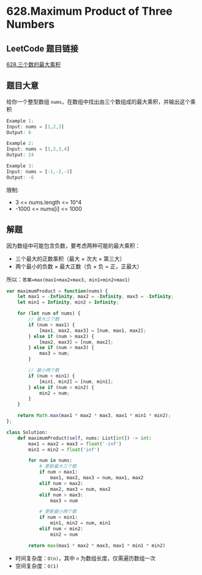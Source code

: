 # 628.Maximum Product of Three Numbers

## LeetCode 题目链接

[628.三个数的最大乘积](https://leetcode.cn/problems/maximum-product-of-three-numbers/)

## 题目大意

给你一个整型数组 `nums`，在数组中找出由三个数组成的最大乘积，并输出这个乘积

```js
Example 1:
Input: nums = [1,2,3]
Output: 6

Example 2:
Input: nums = [1,2,3,4]
Output: 24

Example 3:
Input: nums = [-1,-2,-3]
Output: -6
```

限制:
- 3 <= nums.length <= 10^4
- -1000 <= nums[i] <= 1000

## 解题

因为数组中可能包含负数，要考虑两种可能的最大乘积：
- 三个最大的正数乘积（最大 × 次大 × 第三大）
- 两个最小的负数 × 最大正数（负 × 负 = 正，正最大）

所以：`答案=max(max1×max2×max3, min1×min2×max1)`

```js
var maximumProduct = function(nums) {
    let max1 = -Infinity, max2 = -Infinity, max3 = -Infinity;
    let min1 = Infinity, min2 = Infinity;

    for (let num of nums) {
        // 最大三个数
        if (num > max1) {
            [max1, max2, max3] = [num, max1, max2];
        } else if (num > max2) {
            [max2, max3] = [num, max2];
        } else if (num > max3) {
            max3 = num;
        }

        // 最小两个数
        if (num < min1) {
            [min1, min2] = [num, min1];
        } else if (num < min2) {
            min2 = num;
        }
    }

    return Math.max(max1 * max2 * max3, max1 * min1 * min2);
};
```
```python
class Solution:
    def maximumProduct(self, nums: List[int]) -> int:
        max1 = max2 = max3 = float('-inf')
        min1 = min2 = float('inf')

        for num in nums:
            # 更新最大三个数
            if num > max1:
                max1, max2, max3 = num, max1, max2
            elif num > max2:
                max2, max3 = num, max2
            elif num > max3:
                max3 = num

            # 更新最小两个数
            if num < min1:
                min1, min2 = num, min1
            elif num < min2:
                min2 = num

        return max(max1 * max2 * max3, max1 * min1 * min2)
```

- 时间复杂度：`O(n)`，其中 `n` 为数组长度，仅需遍历数组一次
- 空间复杂度：`O(1)`